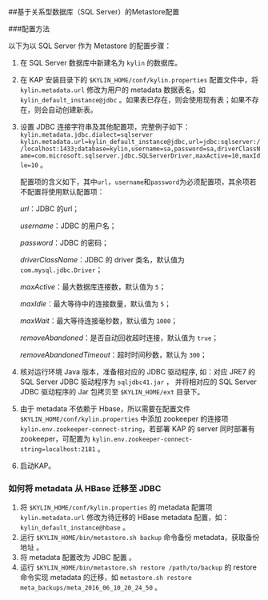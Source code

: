 ##基于关系型数据库（SQL Server）的Metastore配置



###配置方法

以下为以 SQL Server 作为 Metastore 的配置步骤：
1. 在 SQL Server 数据库中新建名为 `kylin` 的数据库。

2. 在 KAP 安装目录下的 `$KYLIN_HOME/conf/kylin.properties` 配置文件中，将 `kylin.metadata.url` 修改为用户的 metadata 数据表名，如 `kylin_default_instance@jdbc` 。如果表已存在，则会使用现有表；如果不存在，则会自动创建新表。

3. 设置 JDBC 连接字符串及其他配置项，完整例子如下：`kylin.metadata.jdbc.dialect=sqlserver` `kylin.metadata.url=kylin_default_instance@jdbc,url=jdbc:sqlserver://localhost:1433;database=kylin,username=sa,password=sa,driverClassName=com.microsoft.sqlserver.jdbc.SQLServerDriver,maxActive=10,maxIdle=10`  。

   配置项的含义如下，其中`url`，`username`和`password`为必须配置项，其余项若不配置将使用默认配置项：

     *url*：JDBC 的url；

     *username*：JDBC 的用户名；

     *password*：JDBC 的密码；

     *driverClassName*：JDBC 的 driver 类名，默认值为 `com.mysql.jdbc.Driver`；

     *maxActive*：最大数据库连接数，默认值为 `5`；

     *maxIdle*：最大等待中的连接数量，默认值为 `5`；

     *maxWait*：最大等待连接毫秒数，默认值为 `1000`；

     *removeAbandoned*：是否自动回收超时连接，默认值为 `true`；

     *removeAbandonedTimeout*：超时时间秒数，默认为 `300`；

4. 核对运行环境 Java 版本，准备相对应的 JDBC 驱动程序, 如：对应 JRE7 的SQL Server JDBC 驱动程序为 `sqljdbc41.jar` ， 并将相对应的 SQL Server JDBC 驱动程序的 Jar 包拷贝至 `$KYLIN_HOME/ext`  目录下。

5. 由于 metadata 不依赖于 Hbase，所以需要在配置文件 `$KYLIN_HOME/conf/kylin.properties` 中添加 zookeeper 的连接项 `kylin.env.zookeeper-connect-string`，若部署 KAP 的 server 同时部署有zookeeper，可配置为 `kylin.env.zookeeper-connect-string=localhost:2181` 。

6. 启动KAP。

### 如何将 metadata 从 HBase 迁移至 JDBC

1. 将 `$KYLIN_HOME/conf/kylin.properties` 的 metadata 配置项 `kylin.metadata.url` 修改为待迁移的 HBase metadata 配置，如：`kylin_default_instance@hbase` 。
2. 运行 `$KYLIN_HOME/bin/metastore.sh backup` 命令备份 metadata，获取备份地址 。
3. 将 metadata 配置改为 JDBC 配置 。
4. 运行 `$KYLIN_HOME/bin/metastore.sh restore /path/to/backup` 的 restore 命令实现 metadata 的迁移，如 `metastore.sh restore meta_backups/meta_2016_06_10_20_24_50` 。